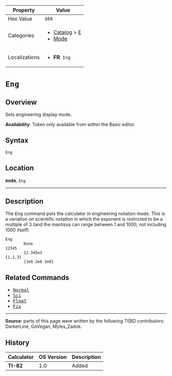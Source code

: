 | Property      | Value |
|---------------|-------|
| Hex Value     | `$68`|
| Categories    | <ul><li>[Catalog](<../categories/Catalog.md>) > [E](<../categories/Catalog.md#E>)</li><li>[Mode](<../categories/Mode.md>)</li></ul> |
| Localizations | <ul><li><b>FR</b>: `Ing`</li></ul> |

# `Eng`

## Overview
Sets engineering display mode.


<b>Availability</b>: Token only available from within the Basic editor.

## Syntax
`Eng`

## Location
<tt><kbd><b>mode</b></kbd></tt>, `Eng`
<hr>

## Description

The <tt>Eng</tt> command puts the calculator in engineering notation mode. This is a variation on scientific notation in which the exponent is restricted to be a multiple of 3 (and the mantissa can range between 1 and 1000, not including 1000 itself)

```ti-basic
Eng
        Done
12345
        12.345e3
{1,2,3}
        {1e0 2e0 3e0}
```

## Related Commands

*   <tt><a href="Normal.md">Normal</a></tt>
*   <tt><a href="Sci.md">Sci</a></tt>
*   <tt><a href="Float.md">Float</a></tt>
*   <tt><a href="Fix.md">Fix</a></tt>

* * *

**Source**: parts of this page were written by the following TI|BD contributors: DarkerLine, GoVegan, Myles_Zadok.

## History
| Calculator | OS Version | Description |
|------------|------------|-------------|
| <b>TI-82</b> | 1.0 | Added |


